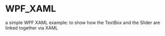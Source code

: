 WPF_XAML
========

a simple WPF XAML example: to show how the TextBox and the Slider are linked together via XAML
